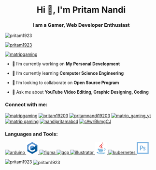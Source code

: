 <h1 align="center">Hi 👋, I'm Pritam Nandi</h1>
<h3 align="center">I am a Gamer, Web Developer Enthusiast</h3>

<p align="left"> <img src="https://komarev.com/ghpvc/?username=pritam1923&label=Profile%20views&color=0e75b6&style=flat" alt="pritam1923" /> </p>

<p align="left"> <a href="https://github.com/ryo-ma/github-profile-trophy"><img src="https://github-profile-trophy.vercel.app/?username=pritam1923" alt="pritam1923" /></a> </p>

<p align="left"> <a href="https://twitter.com/matripgaming" target="blank"><img src="https://img.shields.io/twitter/follow/matripgaming?logo=twitter&style=for-the-badge" alt="matripgaming" /></a> </p>

- 🔭 I’m currently working on **My Personal Development**

- 🌱 I’m currently learning **Computer Science Engineering**

- 👯 I’m looking to collaborate on **Open Source Program**

- 💬 Ask me about **YouTube Video Editing, Graphic Designing, Coding**

<h3 align="left">Connect with me:</h3>
<p align="left">
<a href="https://twitter.com/matripgaming" target="blank"><img align="center" src="https://raw.githubusercontent.com/rahuldkjain/github-profile-readme-generator/master/src/images/icons/Social/twitter.svg" alt="matripgaming" height="30" width="40" /></a>
<a href="https://codesandbox.com/pritam19203" target="blank"><img align="center" src="https://raw.githubusercontent.com/rahuldkjain/github-profile-readme-generator/master/src/images/icons/Social/codesandbox.svg" alt="pritam19203" height="30" width="40" /></a>
<a href="https://fb.com/pritamnandi19203" target="blank"><img align="center" src="https://raw.githubusercontent.com/rahuldkjain/github-profile-readme-generator/master/src/images/icons/Social/facebook.svg" alt="pritamnandi19203" height="30" width="40" /></a>
<a href="https://instagram.com/matrip_gaming_yt" target="blank"><img align="center" src="https://raw.githubusercontent.com/rahuldkjain/github-profile-readme-generator/master/src/images/icons/Social/instagram.svg" alt="matrip_gaming_yt" height="30" width="40" /></a>
<a href="https://www.youtube.com/c/matrip gaming" target="blank"><img align="center" src="https://raw.githubusercontent.com/rahuldkjain/github-profile-readme-generator/master/src/images/icons/Social/youtube.svg" alt="matrip gaming" height="30" width="40" /></a>
<a href="https://www.hackerrank.com/nandipritamabcd" target="blank"><img align="center" src="https://raw.githubusercontent.com/rahuldkjain/github-profile-readme-generator/master/src/images/icons/Social/hackerrank.svg" alt="nandipritamabcd" height="30" width="40" /></a>
<a href="https://discord.gg/cAwrBkmgCJ" target="blank"><img align="center" src="https://raw.githubusercontent.com/rahuldkjain/github-profile-readme-generator/master/src/images/icons/Social/discord.svg" alt="cAwrBkmgCJ" height="30" width="40" /></a>
</p>

<h3 align="left">Languages and Tools:</h3>
<p align="left"> <a href="https://www.arduino.cc/" target="_blank" rel="noreferrer"> <img src="https://cdn.worldvectorlogo.com/logos/arduino-1.svg" alt="arduino" width="40" height="40"/> </a> <a href="https://www.cprogramming.com/" target="_blank" rel="noreferrer"> <img src="https://raw.githubusercontent.com/devicons/devicon/master/icons/c/c-original.svg" alt="c" width="40" height="40"/> </a> <a href="https://www.figma.com/" target="_blank" rel="noreferrer"> <img src="https://www.vectorlogo.zone/logos/figma/figma-icon.svg" alt="figma" width="40" height="40"/> </a> <a href="https://cloud.google.com" target="_blank" rel="noreferrer"> <img src="https://www.vectorlogo.zone/logos/google_cloud/google_cloud-icon.svg" alt="gcp" width="40" height="40"/> </a> <a href="https://www.adobe.com/in/products/illustrator.html" target="_blank" rel="noreferrer"> <img src="https://www.vectorlogo.zone/logos/adobe_illustrator/adobe_illustrator-icon.svg" alt="illustrator" width="40" height="40"/> </a> <a href="https://www.java.com" target="_blank" rel="noreferrer"> <img src="https://raw.githubusercontent.com/devicons/devicon/master/icons/java/java-original.svg" alt="java" width="40" height="40"/> </a> <a href="https://kubernetes.io" target="_blank" rel="noreferrer"> <img src="https://www.vectorlogo.zone/logos/kubernetes/kubernetes-icon.svg" alt="kubernetes" width="40" height="40"/> </a> <a href="https://www.photoshop.com/en" target="_blank" rel="noreferrer"> <img src="https://raw.githubusercontent.com/devicons/devicon/master/icons/photoshop/photoshop-line.svg" alt="photoshop" width="40" height="40"/> </a> </p>

<p><img align="left" src="https://github-readme-stats.vercel.app/api/top-langs?username=pritam1923&show_icons=true&locale=en&layout=compact" alt="pritam1923" /></p>

<p>&nbsp;<img align="center" src="https://github-readme-stats.vercel.app/api?username=pritam1923&show_icons=true&locale=en" alt="pritam1923" /></p>

